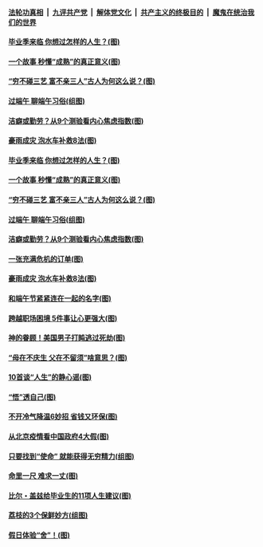 ####  [法轮功真相](../../../../basic/blob/master/README.md?t=06252102) &nbsp;|&nbsp; [九评共产党](../../../../9ping.md/blob/master/README.md?t=06252102) &nbsp;|&nbsp; [解体党文化](../../../../jtdwh.md/blob/master/README.md?t=06252102)  &nbsp;|&nbsp; [共产主义的终极目的](../../../../gczydzjmd.md/blob/master/README.md?t=06252102) &nbsp;|&nbsp; [魔鬼在统治我们的世界](../../../../mgztzwmdsj.md/blob/master/README.md?t=06252102) 

#### [毕业季来临 你想过怎样的人生？(图)](../pages/p8/937661.md?t=06252102) 

#### [一个故事 秒懂“成熟”的真正意义(图)](../pages/p8/936405.md?t=06252102) 

#### [“穷不碰三艺 富不亲三人”古人为何这么说？(图)](../pages/p8/937602.md?t=06252102) 

#### [过端午 聊端午习俗(组图)](../pages/p8/937246.md?t=06252102) 

#### [洁癖或勤劳？从9个测验看内心焦虑指数(图)](../pages/p8/937558.md?t=06252102) 

#### [豪雨成灾 泡水车补救8法(图)](../pages/p8/937526.md?t=06252102) 

#### [毕业季来临 你想过怎样的人生？(图)](../pages/p8/937661.md?t=06252102) 

#### [一个故事 秒懂“成熟”的真正意义(图)](../pages/p8/936405.md?t=06252102) 

#### [“穷不碰三艺 富不亲三人”古人为何这么说？(图)](../pages/p8/937602.md?t=06252102) 

#### [过端午 聊端午习俗(组图)](../pages/p8/937246.md?t=06252102) 

#### [洁癖或勤劳？从9个测验看内心焦虑指数(图)](../pages/p8/937558.md?t=06252102) 

#### [一张充满危机的订单(图)](../pages/p8/936981.md?t=06252102) 

#### [豪雨成灾 泡水车补救8法(图)](../pages/p8/937526.md?t=06252102) 

#### [和端午节紧紧连在一起的名字(图)](../pages/p8/937448.md?t=06252102) 

#### [跨越职场困境 5件事让心更强大(图)](../pages/p8/937375.md?t=06252102) 

#### [神的眷顾！美国男子打盹逃过死劫(图)](../pages/p8/936985.md?t=06252102) 

#### [“母在不庆生 父在不留须”啥意思？(图)](../pages/p8/937234.md?t=06252102) 

#### [10首谈“人生”的静心谣(图)](../pages/p8/936965.md?t=06252102) 

#### [“悟”透自己(图)](../pages/p8/936972.md?t=06252102) 

#### [不开冷气降温6妙招 省钱又环保(图)](../pages/p8/937329.md?t=06252102) 

#### [从北京疫情看中国政府4大假(图)](../pages/p8/937196.md?t=06252102) 

#### [只要找到“使命” 就能获得无穷精力(组图)](../pages/p8/937159.md?t=06252102) 

#### [命里一尺 难求一丈(图)](../pages/p8/936782.md?t=06252102) 

#### [比尔・盖兹给毕业生的11项人生建议(图)](../pages/p8/936231.md?t=06252102) 

#### [荔枝的3个保鲜妙方(组图)](../pages/p8/936950.md?t=06252102) 

#### [假日体验“舍”！(图)](../pages/p8/937183.md?t=06252102) 

